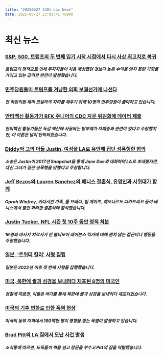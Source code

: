 ```yaml
---
title: "20250627 2301 nbc News"
date: 2025-06-27 23:01:41 +0900
---
```


# 최신 뉴스

### [S&P; 500, 트럼프의 두 번째 임기 시작 시점에서 다시 사상 최고치로 복귀](https://www.nbcnews.com/business/markets/sp-500-hits-new-all-time-high-what-to-know-rcna215221)
##### 트럼프의 정책으로 인해 투자자들이 처음 예상했던 것보다 높은 수익을 얻지 못한 기회를 가리고 있는 급격한 반전이 발생했습니다.
### [민주당원들이 트럼프를 겨냥한 의회 보궐선거에 나선다](https://www.nbcnews.com/politics/elections/virginia-democrats-target-trump-race-replace-gerry-connolly-congress-rcna215147)
##### 전 하원의원 제리 코널리의 자리를 채우기 위해 10명의 민주당원이 출마하고 있습니다.
### [안티백신 활동가가 RFK 주니어의 CDC 자문 위원회에 데이터 제출](https://www.nbcnews.com/health/health-news/anti-vaccine-activist-presents-data-rfk-jrs-reshaped-cdc-advisory-pane-rcna215201)
##### 안티백신 활동가들은 독감 백신에 사용되는 방부제가 자폐증과 관련이 있다고 주장했지만, 이 이론은 널리 반박되었습니다.
### [Diddy와 그의 아들 Justin, 여성을 LA로 유인해 집단 성폭행한 혐의](https://www.nbcnews.com/news/us-news/diddy-son-justin-accused-luring-woman-los-angeles-was-allegedly-gang-r-rcna215490)
##### 소송은 Justin이 2017년 Snapchat을 통해 Jane Doe와 대화하며 LA로 초대했지만, 대신 그녀가 집단 성폭행을 당했다고 주장합니다.
### [Jeff Bezos와 Lauren Sanchez의 베니스 결혼식, 유명인과 시위대가 함께](https://www.nbcnews.com/world/italy/jeff-bezos-laruen-sanchez-venice-wedding-celebrities-protests-rcna215493)
##### Oprah Winfrey, 카다시안 가족, 톰 브래디, 빌 게이츠, 레오나르도 디카프리오 등이 베니스에서 열린 화려한 결혼식에 참석했습니다.
### [Justin Tucker, NFL 시즌 첫 10주 동안 정직 처분](https://www.nbcnews.com/sports/nfl/justin-tucker-suspension-nfl-regular-season-rcna215415)
##### 16명의 마사지 치료사가 전 볼티모어 레이븐스 킥커에 대해 원치 않는 접근이나 행동을 주장했습니다.
### [일본, '트위터 킬러' 사형 집행](https://www.nbcnews.com/world/asia/japan-hangs-twitter-killer-first-execution-2022-rcna215472)
##### 일본은 2022년 이후 첫 번째 사형을 집행했습니다.
### [미국, 북한에 쌀과 성경을 보내려다 체포된 6명의 미국인](https://www.nbcnews.com/world/asia/6-americans-detained-trying-send-rice-bibles-north-korea-sea-rcna215474)
##### 경찰에 따르면, 이들은 바다를 통해 북한에 쌀과 성경을 보내려다 체포되었습니다.
### [미국의 기후 변화로 인한 폭염 현상](https://www.nbcnews.com/science/science-news/heat-dome-causes-opressive-temperatures-explainer-rcna214939)
##### 미국의 동부 지역에서 160백만 명이 영향을 받는 폭염이 발생하고 있습니다.
### [Brad Pitt의 LA 집에서 도난 사건 발생](https://www.nbcnews.com/pop-culture/celebrity/brad-pitt-home-burglary-rcna215392)
##### 소식통에 따르면, 도둑들이 벽을 넘고 창문을 부수고 Pitt의 집을 약탈했습니다.